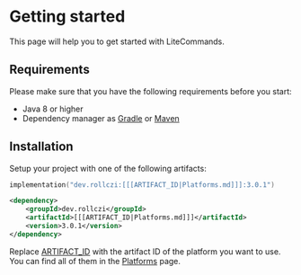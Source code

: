 # Getting started

This page will help you to get started with LiteCommands. 

## Requirements

Please make sure that you have the following requirements before you start:

- Java 8 or higher
- Dependency manager as [Gradle](https://gradle.org/) or [Maven](https://maven.apache.org/)

## Installation

Setup your project with one of the following artifacts:

<tabs>
<tab title="Gradle KTS">

```kotlin
implementation("dev.rollczi:[[[ARTIFACT_ID|Platforms.md]]]:3.0.1")
```
</tab>

<tab title="Maven">

```xml
<dependency>
    <groupId>dev.rollczi</groupId>
    <artifactId>[[[ARTIFACT_ID|Platforms.md]]]</artifactId>
    <version>3.0.1</version>
</dependency>
```
</tab>

</tabs>

Replace [ARTIFACT_ID](Platforms.md) with the artifact ID of the platform you want to use. 
You can find all of them in the [Platforms](Platforms.md) page.